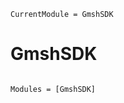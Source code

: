 ```@meta
CurrentModule = GmshSDK
```

# GmshSDK

```@index
```

```@autodocs
Modules = [GmshSDK]
```
